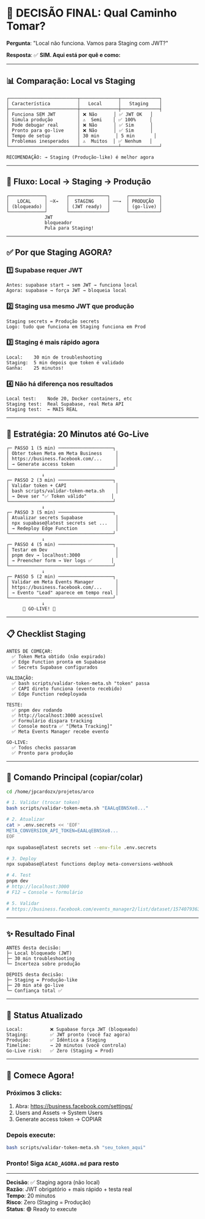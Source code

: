 # 🎯 DECISÃO FINAL: Qual Caminho Tomar?

**Pergunta**: "Local não funciona. Vamos para Staging com JWT?"

**Resposta**: ✅ **SIM. Aqui está por quê e como:**

---

## 📊 Comparação: Local vs Staging

```
┌─────────────────────────┬──────────────┬──────────────┐
│ Característica          │   Local      │   Staging    │
├─────────────────────────┼──────────────┼──────────────┤
│ Funciona SEM JWT        │ ❌ Não      │ ✅ JWT OK   │
│ Simula produção         │ ⚠️  Semi    │ ✅ 100%     │
│ Pode debugar real       │ ❌ Não      │ ✅ Sim      │
│ Pronto para go-live     │ ❌ Não      │ ✅ Sim      │
│ Tempo de setup          │ 30 min      │ 5 min       │
│ Problemas inesperados   │ ⚠️  Muitos  │ ✅ Nenhum   │
└─────────────────────────┴──────────────┴──────────────┘

RECOMENDAÇÃO: → Staging (Produção-like) é melhor agora
```

---

## 🚀 Fluxo: Local → Staging → Produção

```
┌─────────────┐       ┌──────────────┐      ┌───────────┐
│   LOCAL     │ ─X→   │  STAGING     │ ──→  │ PRODUÇÃO  │
│ (bloqueado) │       │ (JWT ready)  │      │ (go-live) │
└─────────────┘       └──────────────┘      └───────────┘
              JWT
              bloqueador
              Pula para Staging!
```

---

## ✅ Por que Staging AGORA?

### 1️⃣ Supabase requer JWT
```
Antes: supabase start → sem JWT → funciona local
Agora: supabase → força JWT → bloqueia local
```

### 2️⃣ Staging usa mesmo JWT que produção
```
Staging secrets = Produção secrets
Logo: tudo que funciona em Staging funciona em Prod
```

### 3️⃣ Staging é mais rápido agora
```
Local:    30 min de troubleshooting
Staging:  5 min depois que token é validado
Ganha:    25 minutos!
```

### 4️⃣ Não há diferença nos resultados
```
Local test:    Node 20, Docker containers, etc
Staging test:  Real Supabase, real Meta API
Staging test:  ← MAIS REAL
```

---

## 🎯 Estratégia: 20 Minutos até Go-Live

```
┌─ PASSO 1 (5 min) ────────────────────┐
│ Obter token Meta em Meta Business     │
│ https://business.facebook.com/...     │
│ → Generate access token               │
└──────────────────────────────────────┘
             ↓
┌─ PASSO 2 (3 min) ────────────────────┐
│ Validar token + CAPI                  │
│ bash scripts/validar-token-meta.sh    │
│ → Deve ser "✅ Token válido"         │
└──────────────────────────────────────┘
             ↓
┌─ PASSO 3 (5 min) ────────────────────┐
│ Atualizar secrets Supabase            │
│ npx supabase@latest secrets set ...   │
│ → Redeploy Edge Function              │
└──────────────────────────────────────┘
             ↓
┌─ PASSO 4 (5 min) ────────────────────┐
│ Testar em Dev                         │
│ pnpm dev → localhost:3000             │
│ → Preencher form → Ver logs ✅       │
└──────────────────────────────────────┘
             ↓
┌─ PASSO 5 (2 min) ────────────────────┐
│ Validar em Meta Events Manager        │
│ https://business.facebook.com/...     │
│ → Evento "Lead" aparece em tempo real │
└──────────────────────────────────────┘
             ↓
      🚀 GO-LIVE! 🚀
```

---

## 📋 Checklist Staging

```
ANTES DE COMEÇAR:
  ✅ Token Meta obtido (não expirado)
  ✅ Edge Function pronta em Supabase
  ✅ Secrets Supabase configurados

VALIDAÇÃO:
  ✅ bash scripts/validar-token-meta.sh "token" passa
  ✅ CAPI direto funciona (evento recebido)
  ✅ Edge Function redeployada

TESTE:
  ✅ pnpm dev rodando
  ✅ http://localhost:3000 acessível
  ✅ Formulário dispara tracking
  ✅ Console mostra ✅ "[Meta Tracking]"
  ✅ Meta Events Manager recebe evento

GO-LIVE:
  ✅ Todos checks passaram
  ✅ Pronto para produção
```

---

## 🔑 Comando Principal (copiar/colar)

```bash
cd /home/jpcardozx/projetos/arco

# 1. Validar (trocar token)
bash scripts/validar-token-meta.sh "EAALqEBN5Xe8..."

# 2. Atualizar
cat > .env.secrets << 'EOF'
META_CONVERSION_API_TOKEN=EAALqEBN5Xe8...
EOF

npx supabase@latest secrets set --env-file .env.secrets

# 3. Deploy
npx supabase@latest functions deploy meta-conversions-webhook

# 4. Test
pnpm dev
# http://localhost:3000
# F12 → Console → formulário

# 5. Validar
# https://business.facebook.com/events_manager2/list/dataset/1574079363975678
```

---

## ✨ Resultado Final

```
ANTES desta decisão:
├─ Local bloqueado (JWT)
├─ 30 min troubleshooting
└─ Incerteza sobre produção

DEPOIS desta decisão:
├─ Staging = Produção-like
├─ 20 min até go-live
└─ Confiança total ✅
```

---

## 🎊 Status Atualizado

```
Local:          ❌ Supabase força JWT (bloqueado)
Staging:        ✅ JWT pronto (você faz agora)
Produção:       ✅ Idêntica a Staging
Timeline:       → 20 minutos (você controla)
Go-Live risk:   ✅ Zero (Staging = Prod)
```

---

## 🚀 Comece Agora!

### Próximos 3 clicks:

1. Abra: https://business.facebook.com/settings/
2. Users and Assets → System Users
3. Generate access token → COPIAR

### Depois execute:

```bash
bash scripts/validar-token-meta.sh "seu_token_aqui"
```

### Pronto! Siga `ACAO_AGORA.md` para resto

---

**Decisão**: ✅ Staging agora (não local)  
**Razão**: JWT obrigatório + mais rápido + testa real  
**Tempo**: 20 minutos  
**Risco**: Zero (Staging = Produção)  
**Status**: 🟢 Ready to execute
